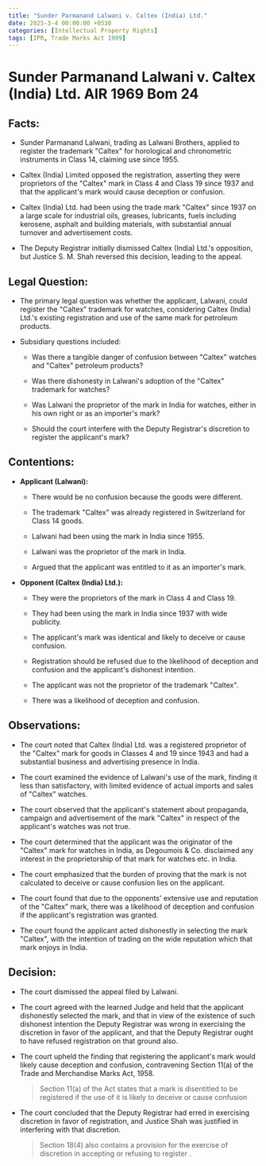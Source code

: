 ```yaml
---
title: "Sunder Parmanand Lalwani v. Caltex (India) Ltd."
date: 2025-3-4 00:00:00 +0530
categories: [Intellectual Property Rights]
tags: [IPR, Trade Marks Act 1999]
---
```

# Sunder Parmanand Lalwani v. Caltex (India) Ltd. AIR 1969 Bom 24

## Facts:

*   Sunder Parmanand Lalwani, trading as Lalwani Brothers, applied to register the trademark "Caltex" for horological and chronometric instruments in Class 14, claiming use since 1955.
  
*   Caltex (India) Limited opposed the registration, asserting they were proprietors of the "Caltex" mark in Class 4 and Class 19 since 1937 and that the applicant's mark would cause deception or confusion.
  
*   Caltex (India) Ltd. had been using the trade mark "Caltex" since 1937 on a large scale for industrial oils, greases, lubricants, fuels including kerosene, asphalt and building materials, with substantial annual turnover and advertisement costs.
  
*   The Deputy Registrar initially dismissed Caltex (India) Ltd.'s opposition, but Justice S. M. Shah reversed this decision, leading to the appeal.

## Legal Question:

*   The primary legal question was whether the applicant, Lalwani, could register the "Caltex" trademark for watches, considering Caltex (India) Ltd.'s existing registration and use of the same mark for petroleum products.

*   Subsidiary questions included:
     
     *   Was there a tangible danger of confusion between "Caltex" watches and "Caltex" petroleum products?

     *   Was there dishonesty in Lalwani's adoption of the "Caltex" trademark for watches?
     
     *   Was Lalwani the proprietor of the mark in India for watches, either in his own right or as an importer's mark?

     *   Should the court interfere with the Deputy Registrar's discretion to register the applicant's mark?

## Contentions:

*   **Applicant (Lalwani):**
  
    *   There would be no confusion because the goods were different.

    *   The trademark "Caltex" was already registered in Switzerland for Class 14 goods.

    *   Lalwani had been using the mark in India since 1955.

    *   Lalwani was the proprietor of the mark in India.

    *   Argued that the applicant was entitled to it as an importer's mark.

*   **Opponent (Caltex (India) Ltd.):**

    *   They were the proprietors of the mark in Class 4 and Class 19.
      
    *   They had been using the mark in India since 1937 with wide publicity.
      
    *   The applicant's mark was identical and likely to deceive or cause confusion.
 
    *   Registration should be refused due to the likelihood of deception and confusion and the applicant's dishonest intention.
      
    *   The applicant was not the proprietor of the trademark "Caltex".
  
    *   There was a likelihood of deception and confusion.

## Observations:

*   The court noted that Caltex (India) Ltd. was a registered proprietor of the "Caltex" mark for goods in Classes 4 and 19 since 1943 and had a substantial business and advertising presence in India.
  
*   The court examined the evidence of Lalwani's use of the mark, finding it less than satisfactory, with limited evidence of actual imports and sales of "Caltex" watches.
  
*   The court observed that the applicant's statement about propaganda, campaign and advertisement of the mark "Caltex" in respect of the applicant's watches was not true.
  
*   The court determined that the applicant was the originator of the "Caltex" mark for watches in India, as Degoumois & Co. disclaimed any interest in the proprietorship of that mark for watches etc. in India.
  
*   The court emphasized that the burden of proving that the mark is not calculated to deceive or cause confusion lies on the applicant.
  
*   The court found that due to the opponents' extensive use and reputation of the "Caltex" mark, there was a likelihood of deception and confusion if the applicant's registration was granted.
  
*   The court found the applicant acted dishonestly in selecting the mark "Caltex", with the intention of trading on the wide reputation which that mark enjoys in India.

## Decision:

*   The court dismissed the appeal filed by Lalwani.
  
*   The court agreed with the learned Judge and held that the applicant dishonestly selected the mark, and that in view of the existence of such dishonest intention the Deputy Registrar was wrong in exercising the discretion in favor of the applicant, and that the Deputy Registrar ought to have refused registration on that ground also.
  
*   The court upheld the finding that registering the applicant's mark would likely cause deception and confusion, contravening Section 11(a) of the Trade and Merchandise Marks Act, 1958.
  
     >
     >
     >Section 11(a) of the Act states that a mark is disentitled to be registered if the use of it is likely to deceive or cause confusion
     >
     >

*   The court concluded that the Deputy Registrar had erred in exercising discretion in favor of registration, and Justice Shah was justified in interfering with that discretion.
     >
     >
     > Section 18(4) also contains a provision for the exercise of discretion in accepting or refusing to register .
     >
     >
